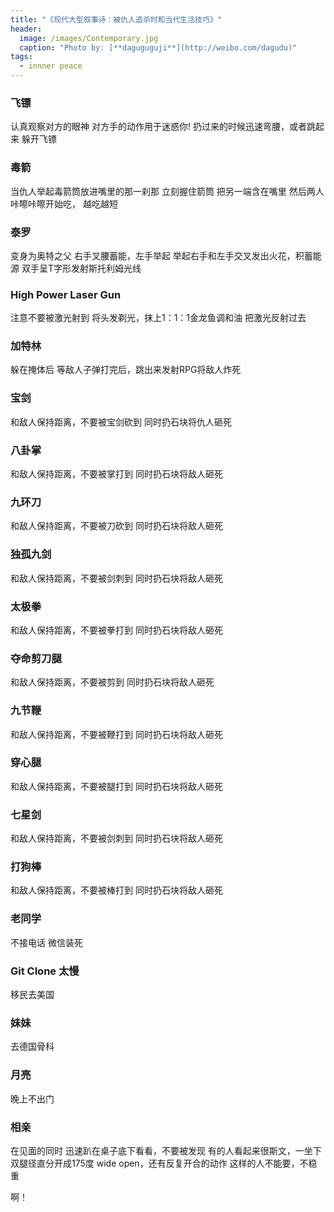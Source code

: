 ```yaml
---
title: "《现代大型叙事诗：被仇人追杀时和当代生活技巧》"
header:
  image: /images/Contemporary.jpg
  caption: "Photo by: [**daguguguji**](http://weibo.com/dagudu)"
tags:
  - innner peace
---
```


### 飞镖

认真观察对方的眼神
对方手的动作用于迷惑你!
扔过来的时候迅速弯腰，或者跳起来
躲开飞镖

### 毒箭

当仇人举起毒箭筒放进嘴里的那一刹那
立刻握住箭筒
把另一端含在嘴里
然后两人咔嚓咔嚓开始吃， 越吃越短

### 泰罗

变身为奥特之父
右手叉腰蓄能，左手举起
举起右手和左手交叉发出火花，积蓄能源
双手呈T字形发射斯托利姆光线

### High Power Laser Gun

注意不要被激光射到
将头发剃光，抹上1：1：1金龙鱼调和油
把激光反射过去

### 加特林

躲在掩体后
等敌人子弹打完后，跳出来发射RPG将敌人炸死

### 宝剑

和敌人保持距离，不要被宝剑砍到
同时扔石块将仇人砸死

### 八卦掌

和敌人保持距离，不要被掌打到
同时扔石块将敌人砸死

### 九环刀

和敌人保持距离，不要被刀砍到
同时扔石块将敌人砸死

### 独孤九剑

和敌人保持距离，不要被剑刺到
同时扔石块将敌人砸死

### 太极拳

和敌人保持距离，不要被拳打到
同时扔石块将敌人砸死

### 夺命剪刀腿

和敌人保持距离，不要被剪到
同时扔石块将敌人砸死

### 九节鞭

和敌人保持距离，不要被鞭打到
同时扔石块将敌人砸死

### 穿心腿

和敌人保持距离，不要被腿打到
同时扔石块将敌人砸死

### 七星剑

和敌人保持距离，不要被剑刺到
同时扔石块将敌人砸死

### 打狗棒

和敌人保持距离，不要被棒打到
同时扔石块将敌人砸死

### 老同学

不接电话
微信装死

### Git Clone 太慢

移民去美国

### 妹妹

去德国骨科

### 月亮

晚上不出门

### 相亲

在见面的同时
迅速趴在桌子底下看看，不要被发现
有的人看起来很斯文，一坐下双腿径直分开成175度
wide open，还有反复开合的动作
这样的人不能要，不稳重

啊！
